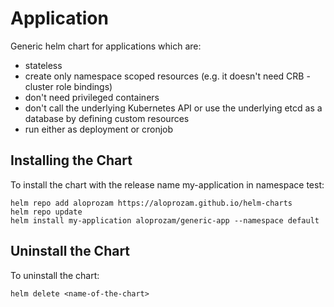 # Application

Generic helm chart for applications which are:

- stateless
- create only namespace scoped resources (e.g. it doesn't need CRB - cluster role bindings)
- don't need privileged containers
- don't call the underlying Kubernetes API or use the underlying etcd as a database by defining custom resources
- run either as deployment or cronjob

## Installing the Chart

To install the chart with the release name my-application in namespace test:

    helm repo add aloprozam https://aloprozam.github.io/helm-charts
    helm repo update
    helm install my-application aloprozam/generic-app --namespace default


## Uninstall the Chart

To uninstall the chart:

    helm delete <name-of-the-chart>